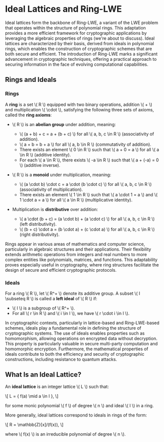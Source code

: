 # Ideal Lattices and Ring-LWE

Ideal lattices form the backbone of Ring-LWE, a variant of the LWE problem that operates within the structure of polynomial rings. This adaptation provides a more efficient framework for cryptographic applications by leveraging the algebraic properties of rings (we're about to discuss). Ideal lattices are characterized by their basis, derived from ideals in polynomial rings, which enables the construction of cryptographic schemes that are both secure and efficient. The introduction of Ring-LWE marks a significant advancement in cryptographic techniques, offering a practical approach to securing information in the face of evolving computational capabilities.

## Rings and Ideals

### Rings
A **ring** is a set \\( R \\) equipped with two binary operations, addition \\( + \\) and multiplication \\( \cdot \\), satisfying the following three sets of axioms, called the **ring axioms**:

- \\( R \\) is an **abelian group** under addition, meaning:
  - \\( (a + b) + c = a + (b + c) \\) for all \\( a, b, c \in R \\) (associativity of addition).
  - \\( a + b = b + a \\) for all \\( a, b \in R \\) (commutativity of addition).
  - There exists an element \\( 0 \in R \\) such that \\( a + 0 = a \\) for all \\( a \in R \\) (additive identity).
  - For each \\( a \in R \\), there exists \\( -a \in R \\) such that \\( a + (-a) = 0 \\) (additive inverse).

- \\( R \\) is a **monoid** under multiplication, meaning:
  - \\( (a \cdot b) \cdot c = a \cdot (b \cdot c) \\) for all \\( a, b, c \in R \\) (associativity of multiplication).
  - There exists an element \\( 1 \in R \\) such that \\( a \cdot 1 = a \\) and \\( 1 \cdot a = a \\) for all \\( a \in R \\) (multiplicative identity).

- Multiplication is **distributive** over addition:
  - \\( a \cdot (b + c) = (a \cdot b) + (a \cdot c) \\) for all \\( a, b, c \in R \\) (left distributivity).
  - \\( (b + c) \cdot a = (b \cdot a) + (c \cdot a) \\) for all \\( a, b, c \in R \\) (right distributivity).

Rings appear in various areas of mathematics and computer science, particularly in algebraic structures and their applications. Their flexibility extends arithmetic operations from integers and real numbers to more complex entities like polynomials, matrices, and functions. This adaptability proves especially useful in cryptography, where ring structures facilitate the design of secure and efficient cryptographic protocols.

### Ideals
For a ring \\( R \\), let \\( R^+ \\) denote its additive group. A subset \\( I \subseteq R \\) is called a **left ideal** of \\( R \\) if:

- \\( I \\) is a subgroup of \\( R^+ \\).
- For all \\( r \in R \\) and \\( i \in I \\), we have \\( r \cdot i \in I \\).

In cryptographic contexts, particularly in lattice-based and Ring-LWE-based schemes, ideals play a fundamental role in defining the structure of cryptographic systems. The use of ideals enables properties such as homomorphism, allowing operations on encrypted data without decryption. This property is particularly valuable in secure multi-party computation and homomorphic encryption. Furthermore, the mathematical properties of ideals contribute to both the efficiency and security of cryptographic constructions, including resistance to quantum attacks.

## What Is an Ideal Lattice?
An **ideal lattice** is an integer lattice \\( L \\) such that:

\\[
L = \{ f(a) \mid a \in I \},
\\]

for some monic polynomial \\( f \\) of degree \\( n \\) and ideal \\( I \\) in a ring.

More generally, ideal lattices correspond to ideals in rings of the form:

\\[
R = \mathbb{Z}[x]/(f(x)),
\\]

where \\( f(x) \\) is an irreducible polynomial of degree \\( n \\).

